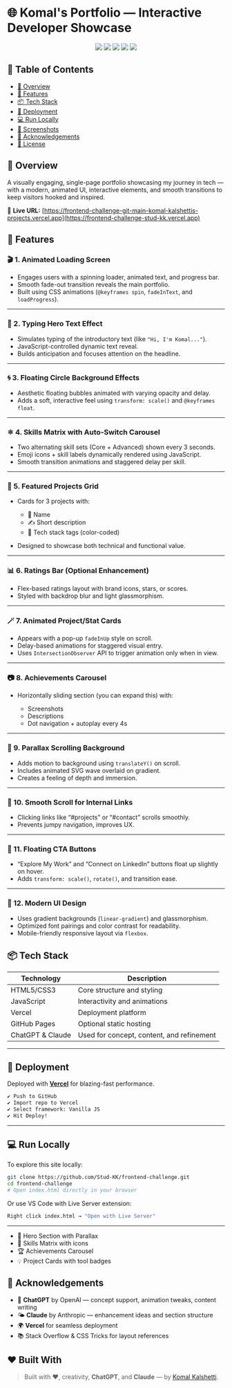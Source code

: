 
# 🌐 Komal's Portfolio — Interactive Developer Showcase



<p align="center">
  <img src="https://img.shields.io/badge/License-MIT-blue.svg" />
  <img src="https://img.shields.io/badge/Deployed-Vercel-000000?logo=vercel" />
  <img src="https://img.shields.io/badge/HTML-5-E34F26?logo=html5&logoColor=white" />
  <img src="https://img.shields.io/badge/CSS-3-1572B6?logo=css3&logoColor=white" />
  <img src="https://img.shields.io/badge/JavaScript-ES6-F7DF1E?logo=javascript&logoColor=black" />
</p>



## 🧾 Table of Contents

- [🎯 Overview](#-overview)
- [🌟 Features](#-features)
- [📦 Tech Stack](#-tech-stack)
- [🚀 Deployment](#-deployment)
- [💻 Run Locally](#-run-locally)
- [📸 Screenshots](#-screenshots)
- [🙌 Acknowledgements](#-acknowledgements)
- [📝 License](#-license)



## 🎯 Overview

A visually engaging, single-page portfolio showcasing my journey in tech — with a modern, animated UI, interactive elements, and smooth transitions to keep visitors hooked and inspired.

🔗 **Live URL:** [https://frontend-challenge-git-main-komal-kalshettis-projects.vercel.app](https://frontend-challenge-stud-kk.vercel.app)




## 🌟 Features

### 🎬 1. **Animated Loading Screen**

* Engages users with a spinning loader, animated text, and progress bar.
* Smooth fade-out transition reveals the main portfolio.
* Built using CSS animations (`@keyframes spin`, `fadeInText`, and `loadProgress`).

---

### 🧠 2. **Typing Hero Text Effect**

* Simulates typing of the introductory text (like `"Hi, I'm Komal..."`).
* JavaScript-controlled dynamic text reveal.
* Builds anticipation and focuses attention on the headline.

---

### 🌀 3. **Floating Circle Background Effects**

* Aesthetic floating bubbles animated with varying opacity and delay.
* Adds a soft, interactive feel using `transform: scale()` and `@keyframes float`.

---

### ⚛️ 4. **Skills Matrix with Auto-Switch Carousel**

* Two alternating skill sets (Core + Advanced) shown every 3 seconds.
* Emoji icons + skill labels dynamically rendered using JavaScript.
* Smooth transition animations and staggered delay per skill.

---

### 📁 5. **Featured Projects Grid**

* Cards for 3 projects with:

  * 📌 Name
  * ✍️ Short description
  * 🧩 Tech stack tags (color-coded)
* Designed to showcase both technical and functional value.

---

### 📊 6. **Ratings Bar (Optional Enhancement)**

* Flex-based ratings layout with brand icons, stars, or scores.
* Styled with backdrop blur and light glassmorphism.

---

### 🪄 7. **Animated Project/Stat Cards**

* Appears with a pop-up `fadeInUp` style on scroll.
* Delay-based animations for staggered visual entry.
* Uses `IntersectionObserver` API to trigger animation only when in view.

---

### 📷 8. **Achievements Carousel**

* Horizontally sliding section (you can expand this) with:

  * Screenshots
  * Descriptions
  * Dot navigation + autoplay every 4s

---

### 🧲 9. **Parallax Scrolling Background**

* Adds motion to background using `translateY()` on scroll.
* Includes animated SVG wave overlaid on gradient.
* Creates a feeling of depth and immersion.

---

### 🔗 10. **Smooth Scroll for Internal Links**

* Clicking links like “#projects” or “#contact” scrolls smoothly.
* Prevents jumpy navigation, improves UX.

---

### 🔘 11. **Floating CTA Buttons**

* “Explore My Work” and “Connect on LinkedIn” buttons float up slightly on hover.
* Adds `transform: scale()`, `rotate()`, and transition ease.

---

### 🌈 12. **Modern UI Design**

* Uses gradient backgrounds (`linear-gradient`) and glassmorphism.
* Optimized font pairings and color contrast for readability.
* Mobile-friendly responsive layout via `flexbox`.



## 📦 Tech Stack

| Technology     | Description                         |
|----------------|-------------------------------------|
| HTML5/CSS3     | Core structure and styling          |
| JavaScript     | Interactivity and animations        |
| Vercel         | Deployment platform                 |
| GitHub Pages   | Optional static hosting             |
| ChatGPT & Claude | Used for concept, content, and refinement |

---

## 🚀 Deployment

Deployed with **[Vercel](https://vercel.com)** for blazing-fast performance.

```bash
✔ Push to GitHub
✔ Import repo to Vercel
✔ Select framework: Vanilla JS
✔ Hit Deploy!
````

---

## 💻 Run Locally

To explore this site locally:

```bash
git clone https://github.com/Stud-KK/frontend-challenge.git
cd frontend-challenge
# Open index.html directly in your browser
```

Or use VS Code with Live Server extension:

```bash
Right click index.html → "Open with Live Server"
```

---


* 🌠 Hero Section with Parallax
* 🧠 Skills Matrix with icons
* 🏆 Achievements Carousel
* 💡 Project Cards with tool badges



## 🙌 Acknowledgements

* 🧠 **ChatGPT** by OpenAI — concept support, animation tweaks, content writing
* 🌤️ **Claude** by Anthropic — enhancement ideas and section structure
* 🌍 **Vercel** for seamless deployment
* 📚 Stack Overflow & CSS Tricks for layout references




## ❤️ Built With

> Built with **❤️**, creativity, **ChatGPT**, and **Claude** — by [Komal Kalshetti](https://www.linkedin.com/in/komal-kalshetti-288832259/).

